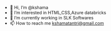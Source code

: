 - 👋 Hi, I’m @kshama
- 👀 I’m interested in HTML,CSS,Azure databricks
- 🌱 I’m currently working in SLK Softwares
- 📫 How to reach me kshamatantri@gmail.com

<!---
kshamatantri/kshamatantri is a ✨ special ✨ repository because its `README.md` (this file) appears on your GitHub profile.
You can click the Preview link to take a look at your changes.
--->
